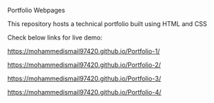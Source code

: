 Portfolio Webpages 

This repository hosts a technical portfolio built using HTML and CSS

Check below links for live demo:

https://mohammedismail97420.github.io/Portfolio-1/

https://mohammedismail97420.github.io/Portfolio-2/

https://mohammedismail97420.github.io/Portfolio-3/

https://mohammedismail97420.github.io/Portfolio-4/

